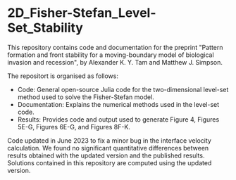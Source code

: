 # 2D_Fisher-Stefan_Level-Set_Stability

This repository contains code and documentation for the preprint "Pattern formation and front stability for a moving-boundary model of biological invasion and recession", by Alexander K. Y. Tam and Matthew J. Simpson.

The repositort is organised as follows:
* Code: General open-source Julia code for the two-dimensional level-set method used to solve the Fisher-Stefan model.
* Documentation: Explains the numerical methods used in the level-set code.
* Results: Provides code and output used to generate Figure 4, Figures 5E-G, Figures 6E-G, and Figures 8F-K.

Code updated in June 2023 to fix a minor bug in the interface velocity calculation. We found no significant quantitative differences between results obtained with the updated version and the published results. Solutions contained in this repository are computed using the updated version.
